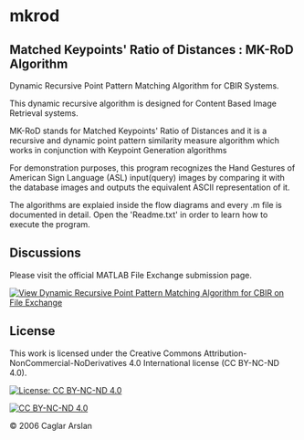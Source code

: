 # mkrod
## Matched Keypoints' Ratio of Distances : MK-RoD Algorithm
Dynamic Recursive Point Pattern Matching Algorithm for CBIR Systems.

This dynamic recursive algorithm is designed for Content Based Image Retrieval systems.

MK-RoD stands for Matched Keypoints' Ratio of Distances and it is a recursive and dynamic point pattern similarity measure algorithm which works in conjunction with Keypoint Generation algorithms

For demonstration purposes, this program recognizes the Hand Gestures of American Sign Language (ASL) input(query) images by comparing it with the database images and outputs the equivalent ASCII representation of it.

The algorithms are explaied inside the flow diagrams and every .m file is documented in detail.
Open the 'Readme.txt' in order to learn how to execute the program.


## Discussions
Please visit the official MATLAB File Exchange submission page.

[![View Dynamic Recursive Point Pattern Matching Algorithm for CBIR on File Exchange](https://www.mathworks.com/matlabcentral/images/matlab-file-exchange.svg)](https://www.mathworks.com/matlabcentral/fileexchange/30447-dynamic-recursive-point-pattern-matching-algorithm-for-cbir)

## License

This work is licensed under the Creative Commons Attribution-NonCommercial-NoDerivatives 4.0 International license (CC BY-NC-ND 4.0).

[![License: CC BY-NC-ND 4.0](https://img.shields.io/badge/License-CC%20BY--NC--ND%204.0-lightgrey.svg)](https://creativecommons.org/licenses/by-nc-nd/4.0/)


[![CC BY-NC-ND 4.0][cc-by-nc-nd-image]][cc-by-nc-nd]

[cc-by-nc-nd]: http://creativecommons.org/licenses/by-nc-nd/4.0/
[cc-by-nc-nd-image]: https://mirrors.creativecommons.org/presskit/buttons/88x31/svg/by-nc-nd.svg
[cc-by-nc-nd-shield]: https://img.shields.io/badge/License-CC%20BY--SA%204.0-lightgrey.svg

© 2006 Caglar Arslan
